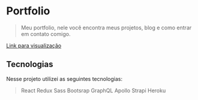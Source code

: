 # Portfolio

> Meu portfolio, nele você encontra meus projetos, blog e como entrar em contato comigo.

[Link para visualização](https://felcg.github.io/Portfolio/)


## Tecnologias 
Nesse projeto utilizei as seguintes tecnologias:
>React
 Redux
 Sass
 Bootsrap
 GraphQL
 Apollo
 Strapi
 Heroku

